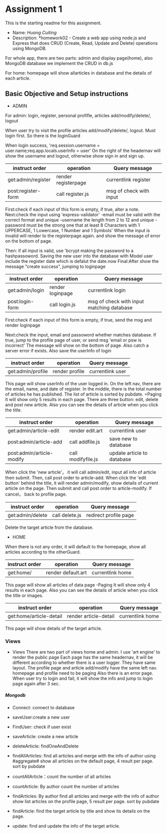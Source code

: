 # Assignment 1

This is the starting readme for this assignment.

- Name: *Huang Cuiting*
- Description: *homework02 - Create a web app using node.js and Express that does CRUD (Create, Read, Update and Delete) operations using MongoDB. 

For whole app, there are two parts: admin and display page(home), also MongoDB database we implement the CRUD in db.js


For home: homepage will show allarticles in database and the details of each article.

## Basic Objective and  Setup instructions
- ADMIN

For admin: login, register, personal profifle, articles add/modify/delete/,  logout

When user try to visit the profile articles add/modify/delete/, logout. Must login first.
So there is the loginGuard

When login success,   'req.session.username = user.name;req.app.locals.userInfo = user'
On the right of the headernav will show the username and logout, otherwise show sign in and sign up.


 instruct order  | operation  | Query message
 ---- | ----- | ------  
 get:admin/register  | render registerpage | currentlink register
post:register-form  | call register.js | msg of check with input


First:check if each input of this form is empty, if true, alter a note.
Next:check the input using 'express-validator'
-email must be valid with the correct format and unique
-username the length from 2 to 12 and unique
-password must be the strong one that at least 8 Characters with 1 UPPERCASE, 1 Lowercase, 1 Number and 1 Symbols'
When the input is invalid will render to the registerpage again. and show the message of error on the bottom of page.

Then: if all input is valid, use 'bcrypt making the password to a hashpassoword. Saving the new user into the database with Model user include the register date which is defalut the date.now
Final:After show the message "create success", jumping to loginpage

 instruct order  | operation  | Query message
 ---- | ----- | ------  
 get:admin/login  | render loginpage | currentlink login
post:login-form  | call login.js | msg of check with input matching database

First:check if each input of this form is empty, if true, send the msg and render loginpage

Next:check the input, email and passoword whether matches database.
If true, jump to the profile page of user, or send msg 'email or psw is incorrect'
The message will show on the bottom of page. Also catch a server error if exists.
Also save the userInfo of login

 instruct order  | operation  | Query message
 ---- | ----- | ------  
 get:admin/profile  | render profile | currentlink user

 This page will show userInfo of the user logged in. 
 On the left nav, there are the email, name, and date of register.
 In the middle, there is the total number of articles he has published.
 The list of article is sorted by pubdate. 
 =Paging
 It will show only 5 results in each page. 
 There are three button: edit, delete and post new article.
 Also you can see the details of article when you click the title.

  instruct order  | operation  | Query message
 ---- | ----- | ------  
 get:admin/article-edit  | render edit.art | currentlink user
 post:admin/article-add | call addfile.js | save new to database
 post:admin/article-modify | call modifyfile.js | update article to database

 When click the 'new article'， it will call admin/edit, input all info of article then submit.
 Then, call post order to article-add.
 When click the 'edit button' behind the title, it will render admin/modify, show details of current article on the page.
 Then submit and call post order to article-modify.
 If cancel， back to profile page.

   instruct order  | operation  | Query message
 ---- | ----- | ------  
 get:admin/delete  | call delete.js | redirect profile page
 
Delete the target article from the database.
 
- HOME

When there is not any order, it will default to the homepage, show all articles according to the otherGuard.

 instruct order  | operation  | Query message
 ---- | ----- | ------  
 get:home/  | render default.art | currentlink home

 This page will show all articles of data page
 -Paging
 It will show only 4 results in each page. 
 Also you can see the details of article when you click the title or images.

  instruct order  | operation  | Query message
 ---- | ----- | ------  
 get:home/article-detail  | render article-detail | currentlink home
  This page will show details of the target article.



### Views

- Views
There are two part of views home and admin. I use 'art engine' to render the public page
Each page has the same headernav, it will be different according to whether there is a user logger.
They have same layout. The profile page and article add/modify have the same left nav.
homepage and profile need to be paging
Also there is an error page. When user try to login and fail, it will show the info and jump to login page again after 3 sec.


##### Mongodb
- Connect: connect to database
- saveUser:create a new user
- FindUser: check if user exist


- saveArticle: create a new article
- deleteArticle: findOneAndDelete
- findAllArticles: find all articles and merge with the info of author using #aggregate# 
  show all articles on the default page, 4 result per page.
  sort by pubdate
- countAllArticle：count the number of all articles
- countArticle: By author count the number of articles 
- findArticles:  By author 
  find all articles and merge with the info of author
  show list articles on the profile page, 5 result per page.
  sort by pubdate
- findArticle: find the target article by title and show its details on the page.
- update: find and update the info of the target article.


